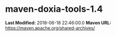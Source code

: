 # maven-doxia-tools-1.4

**Last Modified:** 2018-06-18 22:46:00.0
**Maven URL:** https://maven.apache.org/shared-archives/
